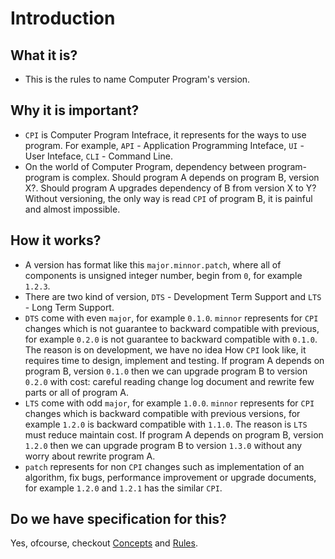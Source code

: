 # Introduction

## What it is?

* This is the rules to name Computer Program's version.

## Why it is important?

* `CPI` is Computer Program Intefrace, it represents for the ways to use
  program.  For example, `API` - Application Programming Inteface, `UI` - User
  Inteface, `CLI` - Command Line.
* On the world of Computer Program, dependency between program-program is
  complex. Should program A depends on program B, version X?. Should program A
  upgrades dependency of B from version X to Y? Without versioning, the only
  way is read `CPI` of program B, it is painful and almost impossible.

## How it works?

* A version has format like this `major.minnor.patch`, where all of components
  is unsigned integer number, begin from `0`, for example `1.2.3`.
* There are two kind of version, `DTS` - Development Term Support and `LTS` -
  Long Term Support.
* `DTS` come with even `major`, for example `0.1.0`.  `minnor` represents for
  `CPI` changes which is not guarantee to backward compatible with previous,
  for example `0.2.0` is not guarantee to backward compatible with `0.1.0`.
  The reason is on development, we have no idea How `CPI` look like, it
  requires time to design, implement and testing. If program A depends on
  program B, version `0.1.0` then we can upgrade program B to version
  `0.2.0` with cost: careful reading change log document and rewrite few
  parts or all of program A.
* `LTS` come with odd `major`, for example `1.0.0`. `minnor` represents for
  `CPI` changes which is backward compatible with previous versions, for
  example `1.2.0` is backward compatible with `1.1.0`.  The reason is `LTS`
  must reduce maintain cost.  If program A depends on program B, version
  `1.2.0` then we can upgrade program B to version `1.3.0` without any worry
  about rewrite program A.
* `patch` represents for non `CPI` changes such as implementation of an
  algorithm, fix bugs, performance improvement or upgrade documents, for
  example `1.2.0` and `1.2.1` has the similar `CPI`.

## Do we have specification for this?

Yes, ofcourse, checkout [Concepts](concept.md) and [Rules](rule.md).
